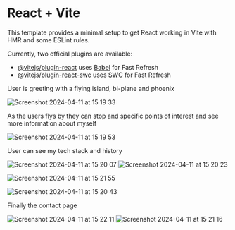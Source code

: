 # React + Vite

This template provides a minimal setup to get React working in Vite with HMR and some ESLint rules.

Currently, two official plugins are available:

- [@vitejs/plugin-react](https://github.com/vitejs/vite-plugin-react/blob/main/packages/plugin-react/README.md) uses [Babel](https://babeljs.io/) for Fast Refresh
- [@vitejs/plugin-react-swc](https://github.com/vitejs/vite-plugin-react-swc) uses [SWC](https://swc.rs/) for Fast Refresh

User is greeting with a flying island, bi-plane and phoenix

![Screenshot 2024-04-11 at 15 19 33](https://github.com/GutarManboy1/rails-board-game-rentals/assets/122960936/939195b5-9a16-40d0-924b-9ec3f25c81f2)

As the users flys by they can stop and specific points of interest and see more information about myself

![Screenshot 2024-04-11 at 15 19 53](https://github.com/GutarManboy1/rails-board-game-rentals/assets/122960936/b6b75ecb-660c-4d3b-94c1-75b9e4d0d09f)

User can see my tech stack and history

![Screenshot 2024-04-11 at 15 20 07](https://github.com/GutarManboy1/rails-board-game-rentals/assets/122960936/e43bcf22-e046-442f-b755-6fc6eea500d8)
![Screenshot 2024-04-11 at 15 20 23](https://github.com/GutarManboy1/rails-board-game-rentals/assets/122960936/3ad2eadb-b7a5-4edd-a9b7-94f76acb9bba)

![Screenshot 2024-04-11 at 15 21 55](https://github.com/GutarManboy1/rails-board-game-rentals/assets/122960936/4a93f48f-49da-4483-a792-20e3f1acf3ec)

![Screenshot 2024-04-11 at 15 20 43](https://github.com/GutarManboy1/rails-board-game-rentals/assets/122960936/ed06cb10-7b06-40ea-9cd2-e8ba401d4566)

Finally the contact page

![Screenshot 2024-04-11 at 15 22 11](https://github.com/GutarManboy1/rails-board-game-rentals/assets/122960936/44bbf7c7-c0c3-4396-aaeb-8d8cc5623ae9)
![Screenshot 2024-04-11 at 15 21 16](https://github.com/GutarManboy1/rails-board-game-rentals/assets/122960936/13510022-896b-4a8f-bb44-c1c3941ea60b)
